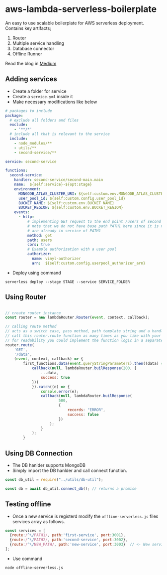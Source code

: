 # aws-lambda-serverless-boilerplate
An easy to use scalable boilerplate for AWS serverless deployment. Contains key artifacts;
1. Router
2. Multiple service handling
3. Database connector
4. Offline Runner  

Read the blog in [Medium](https://towardsdatascience.com/serverless-a-painless-aws-boilerplate-e5ec3b4fb609)

## Adding services

* Create a folder for service
* Create a `service.yml` inside it
* Make necessary modifications like below
```yaml
# packages to include
package:
  # exclude all folders and files
  exclude:
    - '**/*'
  # include all that is relevant to the service
  include:
    - node_modules/**
    - utils/**
    - second-service/**

service: second-service

functions:
  second-service:
    handler: second-service/second-main.main
    name:  ${self:service}-${opt:stage}
    environment:
      MONGODB_ATLAS_CLUSTER_URI: ${self:custom.env.MONGODB_ATLAS_CLUSTER_URI}
      user_pool_id: ${self:custom.config.user_pool_id}
      BUCKET_NAME: ${self:custom.env.BUCKET_NAME}
      BUCKET_REGION: ${self:custom.env.BUCKET_REGION}
    events:
      - http:
          # implementing GET request to the end point /users of second service.
          # note that we do not have base path PATH1 here since it is not requires as we
          # are already in service of PATH1
          method: get
          path: users
          cors: true
          # Example authorization with a user pool
          authorizer:
            name: vinyl-authorizer
            arn:  ${self:custom.config.userpool_authorizer_arn}
```
* Deploy using command

`serverless deploy --stage STAGE --service SERVICE_FOLDER`

## Using Router

```js

// create router instance
const router = new lambdaRouter.Router(event, context, callback);

// calling route method
// acts as a switch case, pass method, path template string and a handler
// call this router.route function as many times as you like with your methods and paths
// for readability you could implement the function logic in a separate functions file as I have done
router.route(
    'GET',
    '/data',
    (event, context, callback) => {
        first_functions.data(event.queryStringParameters).then((data) => {
            callback(null, lambdaRouter.builResponse(200, {
                ...data,
                success: true
            }))
            }).catch((e) => {
                console.error(e);
                callback(null, lambdaRouter.builResponse(
                        500,  
                        {
                            records: "ERROR",
                            success: false
                        })
                    );
                }
            );
        }
```

## Using DB Connection

* The DB hanlder supports MongoDB
* Simply import the DB hanlder and call connect function.

```js
const db_util = require("../utils/db-util");

const db = await db_util.connect_db(); // returns a promise
```

## Testing offline

* Once a new service is registerd modify the `offline-serverless.js` files services array as follows.

```js
const services = [
  {route:/^\/PATH1/, path:'first-service', port:3001},
  {route:/^\/PATH2/, path:'second-service', port:3002},
  {route:/^\/NEW_PATH/, path:'new-service', port:3003}  // <- New service, new port
];
```

* Use command

`node offline-serverless.js`



